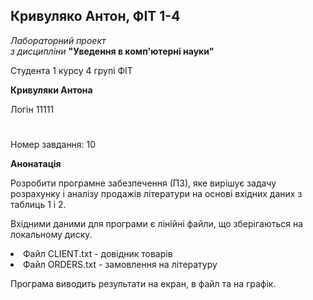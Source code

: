 ## Кривуляко Антон, ФІТ 1-4 <br/>
 _Лабораторний проект_ <br/>
_з дисципліни_  **"Уведення в комп'ютерні науки"**

Студента 1 курсу 4 групі ФІТ 

**Кривуляки Антона**

Логін 11111
#
Номер завдання: 10

**Анонатація**

Розробити програмне забезпечення (ПЗ), яке вирішує задачу розрахунку і аналізу продажів літератури на
основі вхідних даних з таблиць 1 і 2. <br/>

Вхідними даними для програми є лінійні файли, що зберігаються на локальному диску.

<li>Файл CLIENT.txt - довідник товарів
<li>Файл ORDERS.txt - замовлення на літературу

Програма виводить результати на екран, в файл та на графік.